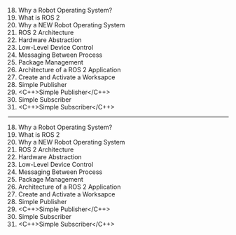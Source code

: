 18. Why a Robot Operating System?
19. What is ROS 2
20. Why a NEW Robot Operating System
21. ROS 2 Architecture
22. Hardware Abstraction
23. Low-Level Device Control
24. Messaging Between Process
25. Package Management
26. Architecture of a ROS 2 Application
27. <LAB>Create and Activate a Worksapce</LAB>
28. <PY>Simple Publisher</PY>
29. <C++>Simple Publisher</C++>
30. <PY>Simple Subscriber</PY>
31. <C++>Simple Subscriber</C++>

---

18. Why a Robot Operating System?
19. What is ROS 2
20. Why a NEW Robot Operating System
21. ROS 2 Architecture
22. Hardware Abstraction
23. Low-Level Device Control
24. Messaging Between Process
25. Package Management
26. Architecture of a ROS 2 Application
27. <LAB>Create and Activate a Worksapce</LAB>
28. <PY>Simple Publisher</PY>
29. <C++>Simple Publisher</C++>
30. <PY>Simple Subscriber</PY>
31. <C++>Simple Subscriber</C++>
